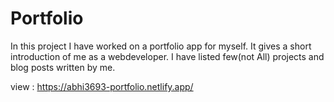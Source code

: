 # Portfolio

In this project I have worked on a portfolio app for myself. It gives a short introduction of me as a webdeveloper. I have listed few(not All) projects and blog posts written by me.

view : https://abhi3693-portfolio.netlify.app/
